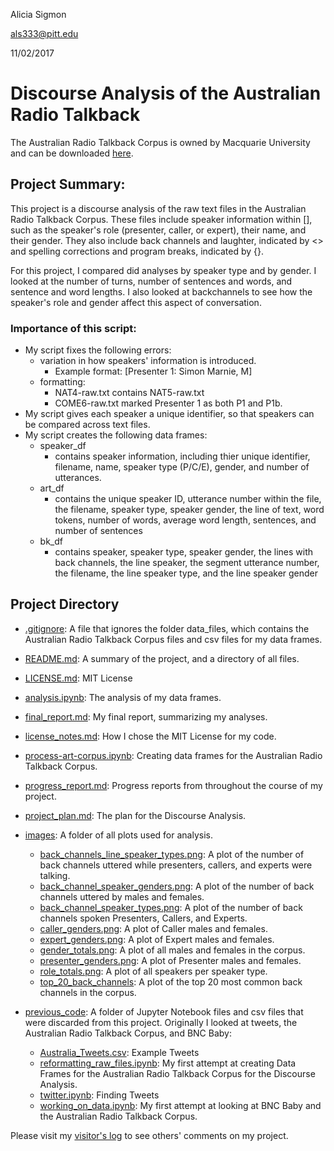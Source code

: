 Alicia Sigmon

als333@pitt.edu

11/02/2017

# Discourse Analysis of the Australian Radio Talkback 

The Australian Radio Talkback Corpus is owned by Macquarie University and can be downloaded [here](https://www.ausnc.org.au/corpora/art).

## Project Summary: 

This project is a discourse analysis of the raw text files in the Australian Radio Talkback Corpus.
These files include speaker information within [], such as the speaker's role (presenter, caller, or expert), their name, and their gender.
They also include back channels and laughter, indicated by <> and spelling corrections and program breaks, indicated by {}.

For this project, I compared did analyses by speaker type and by gender. I looked at the number of turns, number of sentences and words, 
and sentence and word lengths. I also looked at backchannels to see how the speaker's role and gender affect this aspect of conversation.

### Importance of this script:
- My script fixes the following errors:
	- variation in how speakers' information is introduced.
		- Example format: [Presenter 1: Simon Marnie, M]
	- formatting:
		- NAT4-raw.txt contains NAT5-raw.txt
		- COME6-raw.txt marked Presenter 1 as both P1 and P1b.
- My script gives each speaker a unique identifier, so that speakers can be compared across text files.
- My script creates the following data frames:
	- speaker_df
		- contains speaker information, including thier unique identifier, filename, name, speaker type (P/C/E), gender, and number of utterances.
	- art_df
		- contains the unique speaker ID, utterance number within the file, the filename, speaker type, speaker gender, the line of text, word tokens,
		number of words, average word length, sentences, and number of sentences
	- bk_df
		- contains speaker, speaker type, speaker gender, the lines with back channels, the line speaker, the segment utterance number, 
		the filename, the line speaker type, and the line speaker gender
		
## Project Directory
- [.gitignore](https://github.com/Data-Science-for-Linguists/Discourse-Analysis-ART-Corpus/blob/master/.gitignore): A file that ignores the folder data_files, which contains the Australian Radio Talkback Corpus files and csv files for my data frames.
- [README.md](https://github.com/Data-Science-for-Linguists/Discourse-Analysis-ART-Corpus/blob/master/README.md): A summary of the project, and a directory of all files.
- [LICENSE.md](https://github.com/Data-Science-for-Linguists/Discourse-Analysis-ART-Corpus/blob/master/LICENSE.md): MIT License
- [analysis.ipynb](https://github.com/Data-Science-for-Linguists/Discourse-Analysis-ART-Corpus/blob/master/analysis.ipynb): The analysis of my data frames.
- [final_report.md](https://github.com/Data-Science-for-Linguists/Discourse-Analysis-ART-Corpus/blob/master/final_report.md): My final report, summarizing my analyses.
- [license_notes.md](https://github.com/Data-Science-for-Linguists/Discourse-Analysis-ART-Corpus/blob/master/license_notes.md): How I chose the MIT License for my code.
- [process-art-corpus.ipynb](https://github.com/Data-Science-for-Linguists/Discourse-Analysis-ART-Corpus/blob/master/process-art-corpus.ipynb): Creating data frames for the Australian Radio Talkback Corpus.
- [progress_report.md](https://github.com/Data-Science-for-Linguists/Discourse-Analysis-ART-Corpus/blob/master/progress_report.md): Progress reports from throughout the course of my project.
- [project_plan.md](https://github.com/Data-Science-for-Linguists/Discourse-Analysis-ART-Corpus/blob/master/project_plan.md): The plan for the Discourse Analysis.
- [images](https://github.com/Data-Science-for-Linguists/Discourse-Analysis-ART-Corpus/tree/master/images): A folder of all plots used for analysis.
	- [back_channels_line_speaker_types.png](https://github.com/Data-Science-for-Linguists/Discourse-Analysis-ART-Corpus/blob/master/images/back_channel_line_speaker_types.png): A plot of the number of back channels uttered while presenters, callers, and experts were talking.
	- [back_channel_speaker_genders.png](https://github.com/Data-Science-for-Linguists/Discourse-Analysis-ART-Corpus/blob/master/images/back_channel_speaker_genders.png): A plot of the number of back channels uttered by males and females.
	- [back_channel_speaker_types.png](https://github.com/Data-Science-for-Linguists/Discourse-Analysis-ART-Corpus/blob/master/images/back_channel_speaker_types.png): A plot of the number of back channels spoken Presenters, Callers, and Experts.
	- [caller_genders.png](https://github.com/Data-Science-for-Linguists/Discourse-Analysis-ART-Corpus/blob/master/images/caller_genders.png): A plot of Caller males and females.
	- [expert_genders.png](https://github.com/Data-Science-for-Linguists/Discourse-Analysis-ART-Corpus/blob/master/images/expert_genders.png): A plot of Expert males and females.
	- [gender_totals.png](https://github.com/Data-Science-for-Linguists/Discourse-Analysis-ART-Corpus/blob/master/images/gender_totals.png): A plot of all males and females in the corpus.
	- [presenter_genders.png](https://github.com/Data-Science-for-Linguists/Discourse-Analysis-ART-Corpus/blob/master/images/presenter_genders.png): A plot of Presenter males and females.
	- [role_totals.png](https://github.com/Data-Science-for-Linguists/Discourse-Analysis-ART-Corpus/blob/master/images/role_totals.png): A plot of all speakers per speaker type.
	- [top_20_back_channels](https://github.com/Data-Science-for-Linguists/Discourse-Analysis-ART-Corpus/blob/master/images/top_20_back_channels.png): A plot of the top 20 most common back channels in the corpus.

- [previous_code](https://github.com/Data-Science-for-Linguists/Discourse-Analysis-ART-Corpus/tree/master/previous_code): A folder of Jupyter Notebook files and csv files that were discarded from this project. Originally I looked at tweets, the Australian Radio Talkback Corpus, and BNC Baby:
	- [Australia_Tweets.csv](https://github.com/Data-Science-for-Linguists/Discourse-Analysis-ART-Corpus/blob/master/old_work/Australia_Tweets.csv): Example Tweets
	- [reformatting_raw_files.ipynb](https://github.com/Data-Science-for-Linguists/Discourse-Analysis-ART-Corpus/blob/master/old_work/reformatting_raw_files.ipynb): My first attempt at creating Data Frames for the Australian Radio Talkback Corpus for the Discourse Analysis.
	- [twitter.ipynb](https://github.com/Data-Science-for-Linguists/Discourse-Analysis-ART-Corpus/blob/master/old_work/twitter.ipynb): Finding Tweets
	- [working_on_data.ipynb](https://github.com/Data-Science-for-Linguists/Discourse-Analysis-ART-Corpus/blob/master/old_work/working_on_data.ipynb): My first attempt at looking at BNC Baby and the Australian Radio Talkback Corpus.
	

Please visit my [visitor's log](https://github.com/Data-Science-for-Linguists/Shared-Repo/blob/master/todo10_visitors_log/visitors_log_Alicia.md)
to see others' comments on my project.
